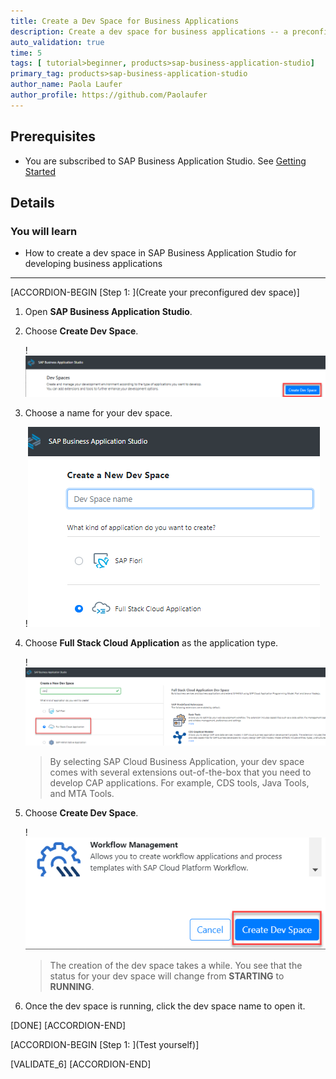 ```yaml
---
title: Create a Dev Space for Business Applications
description: Create a dev space for business applications -- a preconfigured development environment with the required tools and extensions for a specific scenario.
auto_validation: true
time: 5
tags: [ tutorial>beginner, products>sap-business-application-studio]
primary_tag: products>sap-business-application-studio
author_name: Paola Laufer
author_profile: https://github.com/Paolaufer
---
```



## Prerequisites
 - You are subscribed to SAP Business Application Studio. See [Getting Started](https://help.sap.com/viewer/9d1db9835307451daa8c930fbd9ab264/Cloud/en-US/19611ddbe82f4bf2b493283e0ed602e5.html)

## Details
### You will learn
  - How to create a dev space in SAP Business Application Studio for developing business applications


---
[ACCORDION-BEGIN [Step 1: ](Create your preconfigured dev space)]
1. Open **SAP Business Application Studio**.

2. Choose **Create Dev Space**.

    !![Create DEV Space](step2-newicon-create-dev-space.png)

3. Choose a name for your dev space.

    !![Choose Name](add-name.png)

4. Choose **Full Stack Cloud Application** as the application type.

    !![Choose SAP Cloud](select-devspace.png)

    >By selecting SAP Cloud Business Application, your dev space comes with several extensions out-of-the-box that you need to develop CAP applications. For example, CDS tools, Java Tools, and MTA Tools.

5. Choose **Create Dev Space**.

    !![Create Dev](click-create-button.png)

    >The creation of the dev space takes a while. You see that the status for your dev space will change from **STARTING** to **RUNNING**.

6. Once the dev space is running, click the dev space name to open it.

[DONE]
[ACCORDION-END]

[ACCORDION-BEGIN [Step 1: ](Test yourself)]

[VALIDATE_6]
[ACCORDION-END]
